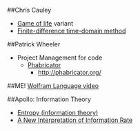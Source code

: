 
##Chris Cauley
-  [Game of life](http://en.wikipedia.org/wiki/Conway%27s_Game_of_Life) variant
-  [Finite-difference time-domain method](http://en.wikipedia.org/wiki/Finite-difference_time-domain_method)

##Patrick Wheeler
-  Project Management for code
    +  [Phabricator](http://en.wikipedia.org/wiki/Phabricator)
        *  http://phabricator.org/

##ME!
[Wolfram Language video](https://www.youtube.com/watch?v=_P9HqHVPeik)

##Apollo: Information Theory
-  [Entropy (information theory)](http://en.wikipedia.org/wiki/Entropy_%28information_theory%29)
-  [A New Interpretation of Information Rate](https://www.princeton.edu/~wbialek/rome/refs/kelly_56.pdf)
